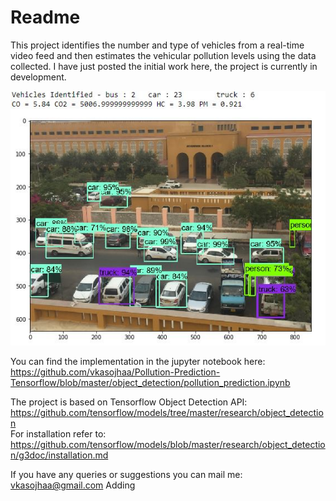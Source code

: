 # Readme
This project identifies the number and type of vehicles from a real-time video feed and then estimates the vehicular pollution levels using the data collected. I have just posted the initial work here, the project is currently in development.


![Screenshot](/object_detection/screenshot.png)


You can find the implementation in the jupyter notebook here:
https://github.com/vkasojhaa/Pollution-Prediction-Tensorflow/blob/master/object_detection/pollution_prediction.ipynb

The project is based on Tensorflow Object Detection API: https://github.com/tensorflow/models/tree/master/research/object_detection<br>
For installation refer to: https://github.com/tensorflow/models/blob/master/research/object_detection/g3doc/installation.md

If you have any queries or suggestions you can mail me: vkasojhaa@gmail.com
Adding
